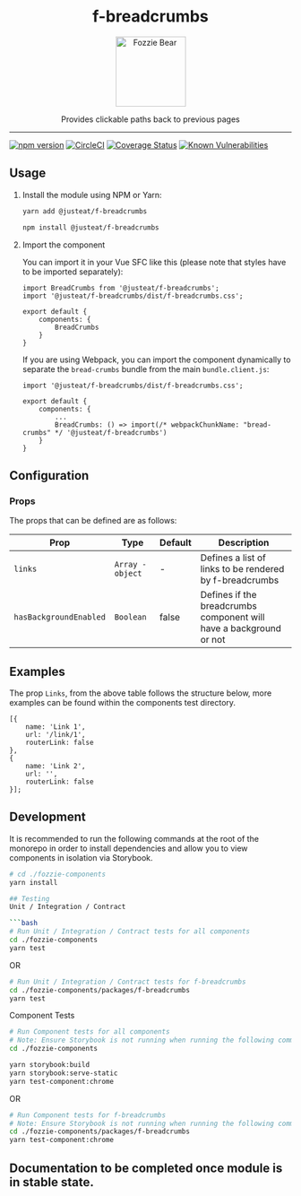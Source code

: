 
<div align="center">
  <h1>f-breadcrumbs</h1>

  <img width="125" alt="Fozzie Bear" src="../../bear.png" />

  <p>Provides clickable paths back to previous pages</p>
</div>

---

[![npm version](https://badge.fury.io/js/%40justeat%2Ff-breadcrumbsf-breadcrumbs.svg)](https://badge.fury.io/js/%40justeat%2Ff-breadcrumbs)
[![CircleCI](https://circleci.com/gh/justeat/fozzie-components.svg?style=svg)](https://circleci.com/gh/justeat/workflows/fozzie-components)
[![Coverage Status](https://coveralls.io/repos/github/justeat/f-breadcrumbs/badge.svg)](https://coveralls.io/github/justeat/f-breadcrumbs)
[![Known Vulnerabilities](https://snyk.io/test/github/justeat/f-breadcrumbs/badge.svg?targetFile=package.json)](https://snyk.io/test/github/justeat/f-breadcrumbs?targetFile=package.json)


## Usage

1.  Install the module using NPM or Yarn:

    ```bash
    yarn add @justeat/f-breadcrumbs
    ```

    ```bash
    npm install @justeat/f-breadcrumbs
    ```

2.  Import the component

    You can import it in your Vue SFC like this (please note that styles have to be imported separately):

    ```
    import BreadCrumbs from '@justeat/f-breadcrumbs';
    import '@justeat/f-breadcrumbs/dist/f-breadcrumbs.css';

    export default {
        components: {
            BreadCrumbs
        }
    }
    ```

    If you are using Webpack, you can import the component dynamically to separate the `bread-crumbs` bundle from the main `bundle.client.js`:

    ```
    import '@justeat/f-breadcrumbs/dist/f-breadcrumbs.css';

    export default {
        components: {
            ...
            BreadCrumbs: () => import(/* webpackChunkName: "bread-crumbs" */ '@justeat/f-breadcrumbs')
        }
    }

    ```
## Configuration

### Props

The props that can be defined are as follows:

| Prop  | Type  | Default | Description |
| ----- | ----- | ------- | ----------- |
| `links` | `Array - object` | - | Defines a list of links to be rendered by f-breadcrumbs |
| `hasBackgroundEnabled` | `Boolean` | false | Defines if the breadcrumbs component will have a background or not |

## Examples

The prop `Links`, from the above table follows the structure below, more examples can be found within the components test directory.

```
[{
    name: 'Link 1',
    url: '/link/1',
    routerLink: false
},
{
    name: 'Link 2',
    url: '',
    routerLink: false
}];
```

## Development
It is recommended to run the following commands at the root of the monorepo in order to install dependencies and allow you to view components in isolation via Storybook.

```bash
# cd ./fozzie-components
yarn install

## Testing
Unit / Integration / Contract

```bash
# Run Unit / Integration / Contract tests for all components
cd ./fozzie-components
yarn test
```

OR

```bash
# Run Unit / Integration / Contract tests for f-breadcrumbs
cd ./fozzie-components/packages/f-breadcrumbs
yarn test
```

Component Tests
```bash
# Run Component tests for all components
# Note: Ensure Storybook is not running when running the following commands
cd ./fozzie-components

yarn storybook:build
yarn storybook:serve-static
yarn test-component:chrome
```

OR

```bash
# Run Component tests for f-breadcrumbs
# Note: Ensure Storybook is not running when running the following commands
cd ./fozzie-components/packages/f-breadcrumbs
yarn test-component:chrome
```
## Documentation to be completed once module is in stable state.
